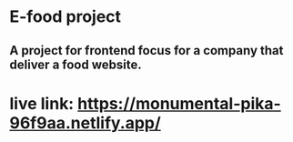 # E-food project
## A project for frontend focus for a company that deliver a food website.

# live link:  https://monumental-pika-96f9aa.netlify.app/